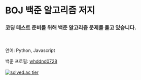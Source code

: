 # BOJ 백준 알고리즘 저지 
### 코딩 테스트 준비를 위해 백준 알고리즘 문제를 풀고 있습니다.

<br>

<br>
언어: Python, Javascript

백준 프로필: [whddnd0728](http://icpc.me/whddnd0728)<br><br>
[![solved.ac tier](http://mazassumnida.wtf/api/generate_badge?boj=whddnd0728)](https://solved.ac/whddnd0728)

